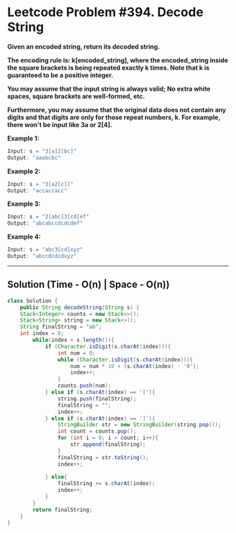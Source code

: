 # Leetcode Problem #394. Decode String

**Given an encoded string, return its decoded string.**

**The encoding rule is: k[encoded_string], where the encoded_string inside the square brackets is being repeated exactly k times. Note that k is guaranteed to be a positive integer.**

**You may assume that the input string is always valid; No extra white spaces, square brackets are well-formed, etc.**

**Furthermore, you may assume that the original data does not contain any digits and that digits are only for those repeat numbers, k. For example, there won't be input like 3a or 2[4].**

**Example 1:**

```java
Input: s = "3[a]2[bc]"
Output: "aaabcbc"
```

**Example 2:**

```java
Input: s = "3[a2[c]]"
Output: "accaccacc"
```

**Example 3:**

```java
Input: s = "2[abc]3[cd]ef"
Output: "abcabccdcdcdef"
```

**Example 4:**

```java
Input: s = "abc3[cd]xyz"
Output: "abccdcdcdxyz"
```
___

## Solution (Time - O(n) | Space - O(n))

```java
class Solution {
    public String decodeString(String s) {
    Stack<Integer> counts = new Stack<>();
    Stack<String> string = new Stack<>();
    String finalString = "ab";
    int index = 0;
        while(index < s.length()){
            if (Character.isDigit(s.charAt(index))){
                int num = 0;
                while (Character.isDigit(s.charAt(index))){
                    num = num * 10 + (s.charAt(index) - '0');
                    index++;
                }
                counts.push(num);
            } else if (s.charAt(index) == '['){
                string.push(finalString);
                finalString = "";
                index++;
            } else if (s.charAt(index) == ']'){
                StringBuilder str = new StringBuilder(string.pop());
                int count = counts.pop();
                for (int i = 0; i < count; i++){
                    str.append(finalString);
                }
                finalString = str.toString();
                index++;
                
            } else{
                finalString += s.charAt(index);
                index++;
            }
        }
        return finalString;
    }
}
```
